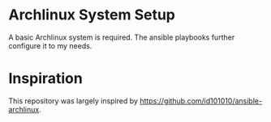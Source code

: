 Archlinux System Setup
======================

A basic Archlinux system is required. The ansible playbooks further configure it to my needs.

Inspiration
===========

This repository was largely inspired by https://github.com/id101010/ansible-archlinux.
